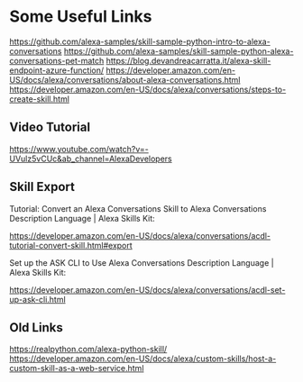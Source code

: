 # Some Useful Links

https://github.com/alexa-samples/skill-sample-python-intro-to-alexa-conversations
https://github.com/alexa-samples/skill-sample-python-alexa-conversations-pet-match
https://blog.devandreacarratta.it/alexa-skill-endpoint-azure-function/
https://developer.amazon.com/en-US/docs/alexa/conversations/about-alexa-conversations.html
https://developer.amazon.com/en-US/docs/alexa/conversations/steps-to-create-skill.html

## Video Tutorial

https://www.youtube.com/watch?v=-UVulz5vCUc&ab_channel=AlexaDevelopers

## Skill Export

Tutorial: Convert an Alexa Conversations Skill to Alexa Conversations Description Language | Alexa Skills Kit:

https://developer.amazon.com/en-US/docs/alexa/conversations/acdl-tutorial-convert-skill.html#export

Set up the ASK CLI to Use Alexa Conversations Description Language | Alexa Skills Kit:

https://developer.amazon.com/en-US/docs/alexa/conversations/acdl-set-up-ask-cli.html

## Old Links

https://realpython.com/alexa-python-skill/
https://developer.amazon.com/en-US/docs/alexa/custom-skills/host-a-custom-skill-as-a-web-service.html
